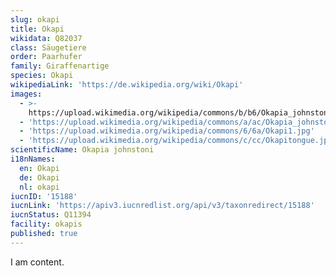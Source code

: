 ```yaml
---
slug: okapi
title: Okapi
wikidata: Q82037
class: Säugetiere
order: Paarhufer
family: Giraffenartige
species: Okapi
wikipediaLink: 'https://de.wikipedia.org/wiki/Okapi'
images:
  - >-
    https://upload.wikimedia.org/wikipedia/commons/b/b6/Okapia_johnstoni_-Marwell_Wildlife,_Hampshire,_England-8a.jpg
  - 'https://upload.wikimedia.org/wikipedia/commons/a/ac/Okapia_johnstoni1.jpg'
  - 'https://upload.wikimedia.org/wikipedia/commons/6/6a/Okapi1.jpg'
  - 'https://upload.wikimedia.org/wikipedia/commons/c/cc/Okapitongue.jpg'
scientificName: Okapia johnstoni
i18nNames:
  en: Okapi
  de: Okapi
  nl: okapi
iucnID: '15188'
iucnLink: 'https://apiv3.iucnredlist.org/api/v3/taxonredirect/15188'
iucnStatus: Q11394
facility: okapis
published: true
---
```


I am content.
